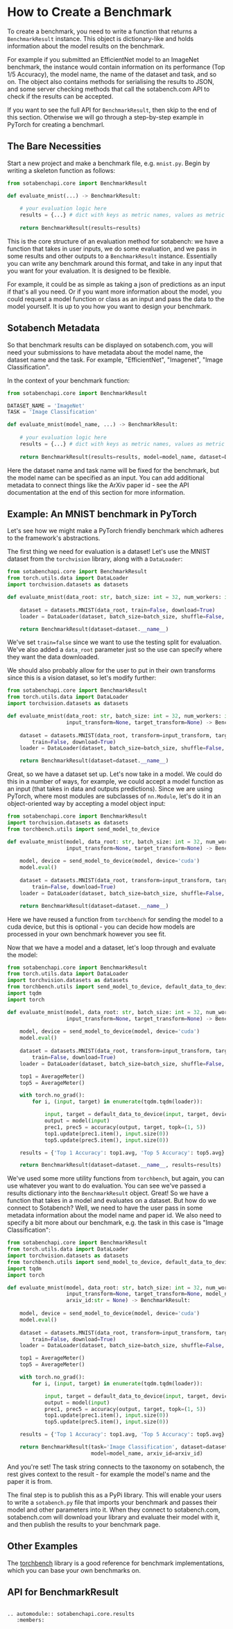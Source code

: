 # How to Create a Benchmark

To create a benchmark, you need to write a function that returns a `BenchmarkResult` instance.
This object is dictionary-like and holds information about the model results on the benchmark. 

For example if you submitted an
EfficientNet model to an ImageNet benchmark, the instance would contain information on its performance (Top 1/5 Accuracy), the model name, the name
of the dataset and task, and so on. The object also contains methods for serialising the results to JSON, and some server checking methods that call the sotabench.com API to check if the results can be accepted.

If you want to see the full API for `BenchmarkResult`, then skip to the end of this section. 
Otherwise we will go through a step-by-step example in PyTorch for creating a benchmarl.

## The Bare Necessities

Start a new project and make a benchmark file, e.g. `mnist.py`. Begin by writing a skeleton function
as follows:

```python
from sotabenchapi.core import BenchmarkResult

def evaluate_mnist(...) -> BenchmarkResult:
    
    # your evaluation logic here
    results = {...} # dict with keys as metric names, values as metric results
    
    return BenchmarkResult(results=results)
```

This is the core structure of an evaluation method for sotabench: we have a function that takes in user inputs, 
we do some evaluation, and we pass in some results and other outputs to a `BenchmarkResult` instance. Essentially you can write any benchmark around this format,
and take in any input that you want for your evaluation. It is designed to be flexible.

For example, it could be as simple as taking a json of predictions as an input if that's all you need. Or if you 
want more information about the model, you could request a model function or class as an input and pass the data to the 
model yourself. It is up to you how you want to design your benchmark.

## Sotabench Metadata

So that benchmark results can be displayed on sotabench.com, you will need your submissions to have metadata about the model name, 
the dataset name and the task. For example, "EfficientNet", "Imagenet", "Image Classification".

In the context of your benchmark function:

```python
from sotabenchapi.core import BenchmarkResult

DATASET_NAME = 'ImageNet'
TASK = 'Image Classification'

def evaluate_mnist(model_name, ...) -> BenchmarkResult:
    
    # your evaluation logic here
    results = {...} # dict with keys as metric names, values as metric results
    
    return BenchmarkResult(results=results, model=model_name, dataset=DATASET_NAME, task=TASK)
```

Here the dataset name and task name will be fixed for the benchmark, but the model name
can be specified as an input. You can add additional metadata to connect things like the 
ArXiv paper id - see the API documentation at the end of this section for more information.

## Example: An MNIST benchmark in PyTorch

Let's see how we might make a PyTorch friendly benchmark which adheres to the framework's abstractions.

The first thing we need for evaluation is a dataset! Let's use the MNIST dataset from the `torchvision` library, 
along with a `DataLoader`:

```python
from sotabenchapi.core import BenchmarkResult
from torch.utils.data import DataLoader
import torchvision.datasets as datasets

def evaluate_mnist(data_root: str, batch_size: int = 32, num_workers: int = 4) -> BenchmarkResult:
    
    dataset = datasets.MNIST(data_root, train=False, download=True)
    loader = DataLoader(dataset, batch_size=batch_size, shuffle=False, num_workers=num_workers, pin_memory=True)

    return BenchmarkResult(dataset=dataset.__name__)
```

We've set `train=false` since we want to use the testing split for evaluation. We've also added a `data_root` parameter
just so the use can specify where they want the data downloaded.

We should also probably allow for the user to put in their own transforms since this is a vision dataset, so 
let's modify further:

```python
from sotabenchapi.core import BenchmarkResult
from torch.utils.data import DataLoader
import torchvision.datasets as datasets

def evaluate_mnist(data_root: str, batch_size: int = 32, num_workers: int = 4, 
                   input_transform=None, target_transform=None) -> BenchmarkResult:
    
    dataset = datasets.MNIST(data_root, transform=input_transform, target_transform=target_transform, 
        train=False, download=True)
    loader = DataLoader(dataset, batch_size=batch_size, shuffle=False, num_workers=num_workers, pin_memory=True)

    return BenchmarkResult(dataset=dataset.__name__)
```

Great, so we have a dataset set up. Let's now take in a model. We could do this in a number of ways, for example,
we could accept a model function as an input (that takes in data and outputs predictions). Since we are using PyTorch,
where most modules are subclasses of `nn.Module`, let's do it in an object-oriented way by accepting a model object input:

```python
from sotabenchapi.core import BenchmarkResult
import torchvision.datasets as datasets
from torchbench.utils import send_model_to_device

def evaluate_mnist(model, data_root: str, batch_size: int = 32, num_workers: int = 4, 
                   input_transform=None, target_transform=None) -> BenchmarkResult:
    
    model, device = send_model_to_device(model, device='cuda')
    model.eval()
    
    dataset = datasets.MNIST(data_root, transform=input_transform, target_transform=target_transform, 
        train=False, download=True)
    loader = DataLoader(dataset, batch_size=batch_size, shuffle=False, num_workers=num_workers, pin_memory=True)

    return BenchmarkResult(dataset=dataset.__name__)
```

Here we have reused a function from `torchbench` for sending the model to a cuda device, but this is optional - you can
decide how models are processed in your own benchmark however you see fit.

Now that we have a model and a dataset, let's loop through and evaluate the model:

```python
from sotabenchapi.core import BenchmarkResult
from torch.utils.data import DataLoader
import torchvision.datasets as datasets
from torchbench.utils import send_model_to_device, default_data_to_device, AverageMeter, accuracy
import tqdm
import torch

def evaluate_mnist(model, data_root: str, batch_size: int = 32, num_workers: int = 4, 
                   input_transform=None, target_transform=None) -> BenchmarkResult:
    
    model, device = send_model_to_device(model, device='cuda')
    model.eval()
    
    dataset = datasets.MNIST(data_root, transform=input_transform, target_transform=target_transform, 
        train=False, download=True)
    loader = DataLoader(dataset, batch_size=batch_size, shuffle=False, num_workers=num_workers, pin_memory=True)

    top1 = AverageMeter()
    top5 = AverageMeter()

    with torch.no_grad():
        for i, (input, target) in enumerate(tqdm.tqdm(loader)):

            input, target = default_data_to_device(input, target, device=device)
            output = model(input)
            prec1, prec5 = accuracy(output, target, topk=(1, 5))
            top1.update(prec1.item(), input.size(0))
            top5.update(prec5.item(), input.size(0))

    results = {'Top 1 Accuracy': top1.avg, 'Top 5 Accuracy': top5.avg}

    return BenchmarkResult(dataset=dataset.__name__, results=results)
```

We've used some more utility functions from `torchbench`, but again, you can use whatever you want to do evaluation.
You can see we've passed a results dictionary into the `BenchmarkResult` object. Great! So we have a function that
takes in a model and evaluates on a dataset. But how do we connect to Sotabench? Well, we need to have the user pass
in some metadata information about the model name and paper id. We also need to specify a bit more about our benchmark,
e.g. the task in this case is "Image Classification":

```python
from sotabenchapi.core import BenchmarkResult
from torch.utils.data import DataLoader
import torchvision.datasets as datasets
from torchbench.utils import send_model_to_device, default_data_to_device, AverageMeter, accuracy
import tqdm
import torch

def evaluate_mnist(model, data_root: str, batch_size: int = 32, num_workers: int = 4, 
                   input_transform=None, target_transform=None, model_name:str = None,
                   arxiv_id:str = None) -> BenchmarkResult:
    
    model, device = send_model_to_device(model, device='cuda')
    model.eval()
    
    dataset = datasets.MNIST(data_root, transform=input_transform, target_transform=target_transform, 
        train=False, download=True)
    loader = DataLoader(dataset, batch_size=batch_size, shuffle=False, num_workers=num_workers, pin_memory=True)

    top1 = AverageMeter()
    top5 = AverageMeter()

    with torch.no_grad():
        for i, (input, target) in enumerate(tqdm.tqdm(loader)):

            input, target = default_data_to_device(input, target, device=device)
            output = model(input)
            prec1, prec5 = accuracy(output, target, topk=(1, 5))
            top1.update(prec1.item(), input.size(0))
            top5.update(prec5.item(), input.size(0))

    results = {'Top 1 Accuracy': top1.avg, 'Top 5 Accuracy': top5.avg}

    return BenchmarkResult(task='Image Classification', dataset=dataset.__name__, results=results, 
                           model=model_name, arxiv_id=arxiv_id)
```

And you're set! The task string connects to the taxonomy on sotabench, the rest gives context to the
result - for example the model's name and the paper it is from.

The final step is to publish this as a PyPi library. This will enable your users to write a `sotabench.py` file
that imports your benchmark and passes their model and other parameters into it. When they connect to sotabench.com,
sotabench.com will download your library and evaluate their model with it, and then publish the results to your
benchmark page.

## Other Examples

The [torchbench](https://www.github.com/paperswithcode/torchbench) library is a good reference for benchmark implementations, 
which you can base your own benchmarks on.

## API for BenchmarkResult

```eval_rst

.. automodule:: sotabenchapi.core.results
   :members:
```

